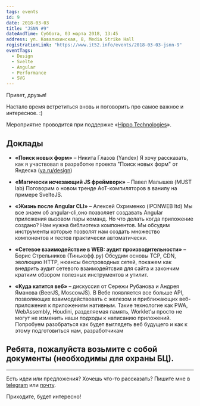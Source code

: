 ```yaml
---
tags: events
id: 9
date: 2018-03-03
title: "JSNN #9"
dateAndTime: Суббота, 03 марта 2018, 13:45
address: ул. Ковалихинская, 8, Media Strike Hall
registrationLink: "https://www.it52.info/events/2018-03-03-jsnn-9"
eventTags:
  - Design
  - Svelte
  - Angular
  - Performance
  - SVG
---
```


Привет, друзья!

Настало время встретиться вновь и поговорить про самое важное и интересное. :)

Мероприятие проводится при поддержке «[Hippo Technologies](https://www.hellohippo.com/)».

## Доклады

- **«Поиск новых форм»** – Никита Глазов (Yandex)
  Я хочу рассказать, как я участвовал в разработке проекта "Поиск новых форм" от Яндеска ([ya.ru/design](https://ya.ru/design))
  
- **«Магически исчезающий JS фреймворк»** – Павел Малышев (MUST lab)
  Поговорим о новом тренде AoT-компиляторов в ванилу на примере SvelteJS.
  
- **«Жизнь после Angular CLI»** – Алексей Охрименко (IPONWEB ltd)
  Мы все знаем об angular-cli,оно позволяет создавать Angular приложения вызовом пары команд. Но что делать когда приложение создано? Нам нужна библиотека компонентов. Мы обсудим инструменты которые позволят нам создать множество компонентов и тестов практически автоматически.
  
- **«Сетевое взаимодействие в WEB: аудит производительности»** – Борис Стрельников (Тинькофф.ру)
  Обсудим основы TCP, CDN, эволюцию HTTP, нюансы беспроводных сетей, покажем как внедрить аудит сетевого взаимодейтсвия для сайта и закончим кратким обзором полезных инструментов и утилит.

- **«Куда катится веб»** – дискуссия от Сережи Рубанова и Андрея Яманова (BeerJS, MoscowJS).
  В Вебе появляется все больше API, позволяющих взаимодействовать с железом и приближающих веб-приложения к приложениям нативным. Такие технологие как PWA, WebAssembly, Houdini, разделяемая память, Worklet’ы просто не могут не изменить наши подходы к написанию приложений. Попробуем разобраться как будет выглядеть веб будущего и как к этому подготовиться нам, разработчикам
 
 
## Ребята, пожалуйста возьмите с собой документы (необходимы для охраны БЦ).


----

Есть идеи или предложения? Хочешь что-то рассказать?
Пишите мне в [telegram](https://t.me/r3nya) или [почту](mailto:me@r3nya.ru).

Приходите, будет интересно!
